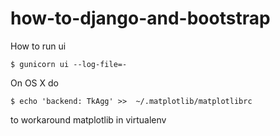 # how-to-django-and-bootstrap

How to run ui

    $ gunicorn ui --log-file=-

On OS X do

    $ echo 'backend: TkAgg' >>  ~/.matplotlib/matplotlibrc

to workaround matplotlib in virtualenv 




